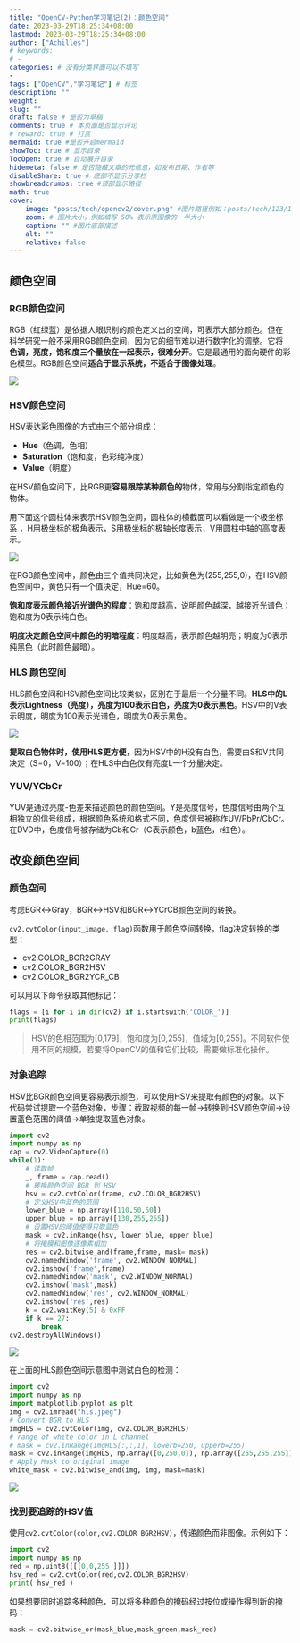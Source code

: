 ```yaml
---
title: "OpenCV-Python学习笔记(2)：颜色空间"
date: 2023-03-29T18:25:34+08:00
lastmod: 2023-03-29T18:25:34+08:00
author: ["Achilles"]
# keywords: 
# - 
categories: # 没有分类界面可以不填写
- 
tags: ["OpenCV","学习笔记"] # 标签
description: ""
weight:
slug: ""
draft: false # 是否为草稿
comments: true # 本页面是否显示评论
# reward: true # 打赏
mermaid: true #是否开启mermaid
showToc: true # 显示目录
TocOpen: true # 自动展开目录
hidemeta: false # 是否隐藏文章的元信息，如发布日期、作者等
disableShare: true # 底部不显示分享栏
showbreadcrumbs: true #顶部显示路径
math: true
cover:
    image: "posts/tech/opencv2/cover.png" #图片路径例如：posts/tech/123/123.png
    zoom: # 图片大小，例如填写 50% 表示原图像的一半大小
    caption: "" #图片底部描述
    alt: ""
    relative: false
---
```


## 颜色空间

### RGB颜色空间

RGB（红绿蓝）是依据人眼识别的颜色定义出的空间，可表示大部分颜色。但在科学研究一般不采用RGB颜色空间，因为它的细节难以进行数字化的调整。它将**色调，亮度，饱和度三个量放在一起表示，很难分开**。它是最通用的面向硬件的彩色模型。RGB颜色空间**适合于显示系统，不适合于图像处理**。

![](rgb.png)

### HSV颜色空间

HSV表达彩色图像的方式由三个部分组成：

* **Hue**（色调，色相）
* **Saturation**（饱和度，色彩纯净度）
* **Value**（明度）

在HSV颜色空间下，比RGB更**容易跟踪某种颜色的**物体，常用与分割指定颜色的物体。

用下面这个圆柱体来表示HSV颜色空间，圆柱体的横截面可以看做是一个极坐标系 ，H用极坐标的极角表示，S用极坐标的极轴长度表示，V用圆柱中轴的高度表示。

![](hsv.jpeg)

在RGB颜色空间中，颜色由三个值共同决定，比如黄色为(255,255,0)，在HSV颜色空间中，黄色只有一个值决定，Hue=60。

**饱和度表示颜色接近光谱色的程度**：饱和度越高，说明颜色越深，越接近光谱色；饱和度为0表示纯白色。

**明度决定颜色空间中颜色的明暗程度**：明度越高，表示颜色越明亮；明度为0表示纯黑色（此时颜色最暗）。

### HLS 颜色空间

HLS颜色空间和HSV颜色空间比较类似，区别在于最后一个分量不同。**HLS中的L表示Lightness（亮度），亮度为100表示白色，亮度为0表示黑色**。HSV中的V表示明度，明度为100表示光谱色，明度为0表示黑色。

![](hls.jpeg)

**提取白色物体时，使用HLS更方便**，因为HSV中的H没有白色，需要由S和V共同决定（S=0，V=100）；在HLS中白色仅有亮度L一个分量决定。

### YUV/YCbCr

YUV是通过亮度-色差来描述颜色的颜色空间。Y是亮度信号，色度信号由两个互相独立的信号组成，根据颜色系统和格式不同，色度信号被称作UV/PbPr/CbCr。在DVD中，色度信号被存储为Cb和Cr（C表示颜色，b蓝色，r红色）。

## 改变颜色空间

### 颜色空间

考虑BGR$\leftrightarrow$Gray，BGR$\leftrightarrow$HSV和BGR$\leftrightarrow$YCrCB颜色空间的转换。

`cv2.cvtColor(input_image, flag)`函数用于颜色空间转换，flag决定转换的类型：

* cv2.COLOR_BGR2GRAY
* cv2.COLOR_BGR2HSV
* cv2.COLOR_BGR2YCR_CB

可以用以下命令获取其他标记：

```python
flags = [i for i in dir(cv2) if i.startswith('COLOR_')]
print(flags)
```

> HSV的色相范围为[0,179]，饱和度为[0,255]，值域为[0,255]。不同软件使用不同的规模，若要将OpenCV的值和它们比较，需要做标准化操作。

### 对象追踪

HSV比BGR颜色空间更容易表示颜色，可以使用HSV来提取有颜色的对象。以下代码尝试提取一个蓝色对象，步骤：截取视频的每一帧$\rightarrow$转换到HSV颜色空间$\rightarrow$设置蓝色范围的阈值$\rightarrow$单独提取蓝色对象。

```python
import cv2
import numpy as np
cap = cv2.VideoCapture(0)
while(1):
    # 读取帧
    _, frame = cap.read()
    # 转换颜色空间 BGR 到 HSV
    hsv = cv2.cvtColor(frame, cv2.COLOR_BGR2HSV)
    # 定义HSV中蓝色的范围
    lower_blue = np.array([110,50,50])
    upper_blue = np.array([130,255,255])
    # 设置HSV的阈值使得只取蓝色
    mask = cv2.inRange(hsv, lower_blue, upper_blue)
    # 将掩膜和图像逐像素相加
    res = cv2.bitwise_and(frame,frame, mask= mask)
    cv2.namedWindow('frame', cv2.WINDOW_NORMAL)
    cv2.imshow('frame',frame)
    cv2.namedWindow('mask', cv2.WINDOW_NORMAL)
    cv2.imshow('mask',mask)
    cv2.namedWindow('res', cv2.WINDOW_NORMAL)
    cv2.imshow('res',res)
    k = cv2.waitKey(5) & 0xFF
    if k == 27:
        break
cv2.destroyAllWindows()
```

![](color.png)

在上面的HLS颜色空间示意图中测试白色的检测：

```python
import cv2
import numpy as np
import matplotlib.pyplot as plt
img = cv2.imread("hls.jpeg")
# Convert BGR to HLS
imgHLS = cv2.cvtColor(img, cv2.COLOR_BGR2HLS)
# range of white color in L channel
# mask = cv2.inRange(imgHLS[:,:,1], lowerb=250, upperb=255)
mask = cv2.inRange(imgHLS, np.array([0,250,0]), np.array([255,255,255]))
# Apply Mask to original image
white_mask = cv2.bitwise_and(img, img, mask=mask)
```

![](hlsmask.png)



### 找到要追踪的HSV值

使用`cv2.cvtColor(color,cv2.COLOR_BGR2HSV)`，传递颜色而非图像。示例如下：

```python
import cv2
import numpy as np
red = np.uint8([[[0,0,255 ]]])
hsv_red = cv2.cvtColor(red,cv2.COLOR_BGR2HSV)
print( hsv_red )
```

如果想要同时追踪多种颜色，可以将多种颜色的掩码经过按位或操作得到新的掩码：

```python
mask = cv2.bitwise_or(mask_blue,mask_green,mask_red)
```

